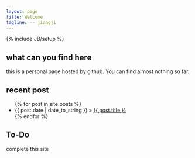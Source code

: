 ```yaml
---
layout: page
title: Welcome
tagline: -- jiangji
---
```

{% include JB/setup %}

## what can you find here
this is a personal page hosted by github.
You can find almost nothing so far.

## recent post

<ul class="posts">
  {% for post in site.posts %}
    <li><span>{{ post.date | date_to_string }}</span> &raquo; <a href="{{ BASE_PATH }}{{ post.url }}">{{ post.title }}</a></li>
  {% endfor %}
</ul>

## To-Do
complete this site



